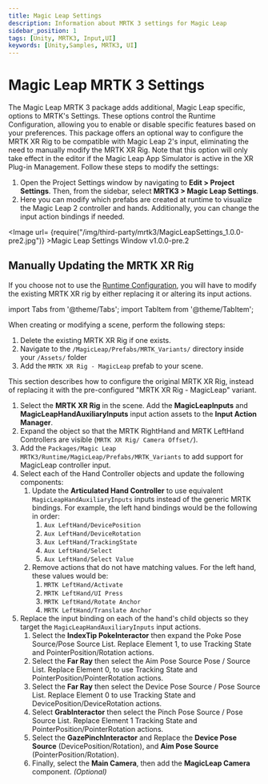 ```yaml
---
title: Magic Leap Settings
description: Information about MRTK 3 settings for Magic Leap
sidebar_position: 1
tags: [Unity, MRTK3, Input,UI]
keywords: [Unity,Samples, MRTK3, UI]
---
```


# Magic Leap MRTK 3 Settings

The Magic Leap MRTK 3 package adds additional, Magic Leap specific, options to MRTK's Settings. These options control the Runtime Configuration, allowing you to enable or disable specific features based on your preferences. This package offers an optional way to configure the MRTK XR Rig to be compatible with Magic Leap 2's input, eliminating the need to manually modify the MRTK XR Rig. Note that this option will only take effect in the editor if the Magic Leap App Simulator is active in the XR Plug-in Management. Follow these steps to modify the settings:

 1. Open the Project Settings window by navigating to **Edit > Project Settings**. Then, from the sidebar, select **MRTK3 > Magic Leap Settings**.
 2. Here you can modify which prefabs are created at runtime to visualize the Magic Leap 2 controller and hands. Additionally, you can change the input action bindings if needed.

<Image url= {require("/img/third-party/mrtk3/MagicLeapSettings_1.0.0-pre2.jpg")} >Magic Leap Settings Window v1.0.0-pre.2</Image>

## Manually Updating the MRTK XR Rig

If you choose not to use the [Runtime Configuration](#magic-leap-mrtk-3-settings), you will have to modify the existing MRTK XR rig by either replacing it or altering its input actions.


import Tabs from '@theme/Tabs';
import TabItem from '@theme/TabItem';

<Tabs>
  <TabItem value="replace" label="Use 'MRTK XR Rig - MagicLeap' Prefab" default>
When creating or modifying a scene, perform the following steps:

1. Delete the existing MRTK XR Rig if one exists.
2. Navigate to the `/MagicLeap/Prefabs/MRTK_Variants/` directory inside your `/Assets/` folder
3. Add the `MRTK XR Rig - MagicLeap` prefab to your scene.  



  </TabItem>
  <TabItem value="modify" label="Manually Edit the `MRTK XR Rig`">
This section describes how to configure the original MRTK XR Rig, instead of replacing it with the pre-configured "MRTK XR Rig - MagicLeap" variant.

1. Select the **MRTK XR Rig** in the scene. Add the **MagicLeapInputs** and **MagicLeapHandAuxiliaryInputs** input action assets to the **Input Action Manager**.
2. Expand the object so that the MRTK RightHand and MRTK LeftHand Controllers are visible (`MRTK XR Rig/ Camera Offset/`).
3. Add the `Packages/Magic Leap MRTK3/Runtime/MagicLeap/Prefabs/MRTK_Variants` to add support for MagicLeap controller input.
4. Select each of the Hand Controller objects and update the following components:
   1. Update the **Articulated Hand Controller** to use equivalent `MagicLeapHandAuxiliaryInputs` inputs instead of the generic MRTK bindings. For example, the left hand bindings would be the following in order:
      1. `Aux LeftHand/DevicePosition`
      2. `Aux LeftHand/DeviceRotation`
      3. `Aux LeftHand/TrackingState`
      4. `Aux LeftHand/Select`
      5. `Aux LeftHand/Select Value`
   2. Remove actions that do not have matching values. For the left hand, these values would be:
       1. `MRTK LeftHand/Activate`
       2. `MRTK LeftHand/UI Press`
       3. `MRTK LeftHand/Rotate Anchor`
       4. `MRTK LeftHand/Translate Anchor`
5. Replace the input binding on each of the hand's child objects so they target the `MagicLeapHandAuxiliaryInputs` input actions.
   1. Select the **IndexTip PokeInteractor** then expand the Poke Pose Source/Pose Source List.
      Replace Element 1, to use Tracking State and PointerPosition/Rotation actions.
   2. Select the **Far Ray** then select the Aim Pose Source Pose / Source List. Replace Element 0, to use Tracking State and PointerPosition/PointerRotation actions.
   3. Select the **Far Ray** then select the Device Pose Source / Pose Source List. Replace Element 0 to use Tracking State and DevicePosition/DeviceRotation actions.
   4. Select **GrabInteractor** then select the Pinch Pose Source / Pose Source List. Replace Element 1 Tracking State and PointerPosition/PointerRotation actions.
   5. Select the **GazePinchInteractor** and Replace the **Device Pose Source** (DevicePosition/Rotation), and **Aim Pose Source** (PointerPosition/Rotation).
   6. Finally, select the **Main Camera**, then add the **MagicLeap Camera** component. *(Optional)*



  </TabItem>
</Tabs>
